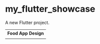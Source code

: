# my_flutter_showcase

A new Flutter project.

<table>

<tr><th>
Food App Design
</th>
</tr>

<tr><td <img src="https://github.com/s7Thiago/Flutter-Showcase/blob/master/assets/images/food_app/food_app_design_preview_base.png?raw=true" </img></tr></td>

</table>
